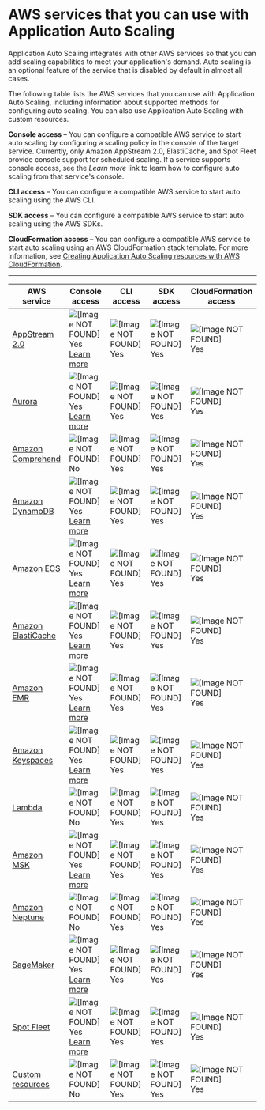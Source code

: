 # AWS services that you can use with Application Auto Scaling<a name="integrated-services-list"></a>

Application Auto Scaling integrates with other AWS services so that you can add scaling capabilities to meet your application's demand\. Auto scaling is an optional feature of the service that is disabled by default in almost all cases\. 

The following table lists the AWS services that you can use with Application Auto Scaling, including information about supported methods for configuring auto scaling\. You can also use Application Auto Scaling with custom resources\.

**Console access** – You can configure a compatible AWS service to start auto scaling by configuring a scaling policy in the console of the target service\. Currently, only Amazon AppStream 2\.0, ElastiCache, and Spot Fleet provide console support for scheduled scaling\. If a service supports console access, see the *Learn more* link to learn how to configure auto scaling from that service's console\.

**CLI access** – You can configure a compatible AWS service to start auto scaling using the AWS CLI\.

**SDK access** – You can configure a compatible AWS service to start auto scaling using the AWS SDKs\.

**CloudFormation access** – You can configure a compatible AWS service to start auto scaling using an AWS CloudFormation stack template\. For more information, see [Creating Application Auto Scaling resources with AWS CloudFormation](creating-resources-with-cloudformation.md)\.


****  

| AWS service | Console access | CLI access | SDK access | CloudFormation access | 
| --- | --- | --- | --- | --- | 
|   [AppStream 2\.0](services-that-can-integrate-appstream.md)   |    ![\[Image NOT FOUND\]](http://docs.aws.amazon.com/autoscaling/application/userguide/images/icon-yes.png) Yes  [Learn more](https://docs.aws.amazon.com/appstream2/latest/developerguide/autoscaling.html)  |    ![\[Image NOT FOUND\]](http://docs.aws.amazon.com/autoscaling/application/userguide/images/icon-yes.png) Yes   |    ![\[Image NOT FOUND\]](http://docs.aws.amazon.com/autoscaling/application/userguide/images/icon-yes.png) Yes   |    ![\[Image NOT FOUND\]](http://docs.aws.amazon.com/autoscaling/application/userguide/images/icon-yes.png) Yes   | 
|   [Aurora](services-that-can-integrate-aurora.md)   |    ![\[Image NOT FOUND\]](http://docs.aws.amazon.com/autoscaling/application/userguide/images/icon-yes.png) Yes  [Learn more](https://docs.aws.amazon.com/AmazonRDS/latest/AuroraUserGuide/Aurora.Integrating.AutoScaling.html)  |    ![\[Image NOT FOUND\]](http://docs.aws.amazon.com/autoscaling/application/userguide/images/icon-yes.png) Yes   |    ![\[Image NOT FOUND\]](http://docs.aws.amazon.com/autoscaling/application/userguide/images/icon-yes.png) Yes   |    ![\[Image NOT FOUND\]](http://docs.aws.amazon.com/autoscaling/application/userguide/images/icon-yes.png) Yes   | 
|   [Amazon Comprehend](services-that-can-integrate-comprehend.md)   |    ![\[Image NOT FOUND\]](http://docs.aws.amazon.com/autoscaling/application/userguide/images/icon-no.png) No    |    ![\[Image NOT FOUND\]](http://docs.aws.amazon.com/autoscaling/application/userguide/images/icon-yes.png) Yes   |    ![\[Image NOT FOUND\]](http://docs.aws.amazon.com/autoscaling/application/userguide/images/icon-yes.png) Yes   |    ![\[Image NOT FOUND\]](http://docs.aws.amazon.com/autoscaling/application/userguide/images/icon-yes.png) Yes   | 
|   [Amazon DynamoDB](services-that-can-integrate-dynamodb.md)   |    ![\[Image NOT FOUND\]](http://docs.aws.amazon.com/autoscaling/application/userguide/images/icon-yes.png) Yes  [Learn more](https://docs.aws.amazon.com/amazondynamodb/latest/developerguide/AutoScaling.html)  |    ![\[Image NOT FOUND\]](http://docs.aws.amazon.com/autoscaling/application/userguide/images/icon-yes.png) Yes   |    ![\[Image NOT FOUND\]](http://docs.aws.amazon.com/autoscaling/application/userguide/images/icon-yes.png) Yes   |    ![\[Image NOT FOUND\]](http://docs.aws.amazon.com/autoscaling/application/userguide/images/icon-yes.png) Yes   | 
|   [Amazon ECS](services-that-can-integrate-ecs.md)   |    ![\[Image NOT FOUND\]](http://docs.aws.amazon.com/autoscaling/application/userguide/images/icon-yes.png) Yes  [Learn more](https://docs.aws.amazon.com/AmazonECS/latest/developerguide/service-auto-scaling.html)  |    ![\[Image NOT FOUND\]](http://docs.aws.amazon.com/autoscaling/application/userguide/images/icon-yes.png) Yes   |    ![\[Image NOT FOUND\]](http://docs.aws.amazon.com/autoscaling/application/userguide/images/icon-yes.png) Yes   |    ![\[Image NOT FOUND\]](http://docs.aws.amazon.com/autoscaling/application/userguide/images/icon-yes.png) Yes   | 
|   [Amazon ElastiCache](services-that-can-integrate-elasticache.md)   |    ![\[Image NOT FOUND\]](http://docs.aws.amazon.com/autoscaling/application/userguide/images/icon-yes.png) Yes  [Learn more](https://docs.aws.amazon.com/AmazonElastiCache/latest/red-ug/AutoScaling.html)  |    ![\[Image NOT FOUND\]](http://docs.aws.amazon.com/autoscaling/application/userguide/images/icon-yes.png) Yes   |    ![\[Image NOT FOUND\]](http://docs.aws.amazon.com/autoscaling/application/userguide/images/icon-yes.png) Yes   |    ![\[Image NOT FOUND\]](http://docs.aws.amazon.com/autoscaling/application/userguide/images/icon-yes.png) Yes   | 
|   [Amazon EMR](https://docs.aws.amazon.com/emr/latest/ManagementGuide/emr-automatic-scaling.html)   |    ![\[Image NOT FOUND\]](http://docs.aws.amazon.com/autoscaling/application/userguide/images/icon-yes.png) Yes  [Learn more](https://docs.aws.amazon.com/emr/latest/ManagementGuide/emr-automatic-scaling.html)  |    ![\[Image NOT FOUND\]](http://docs.aws.amazon.com/autoscaling/application/userguide/images/icon-yes.png) Yes   |    ![\[Image NOT FOUND\]](http://docs.aws.amazon.com/autoscaling/application/userguide/images/icon-yes.png) Yes   |    ![\[Image NOT FOUND\]](http://docs.aws.amazon.com/autoscaling/application/userguide/images/icon-yes.png) Yes   | 
|   [Amazon Keyspaces](services-that-can-integrate-keyspaces.md)   |    ![\[Image NOT FOUND\]](http://docs.aws.amazon.com/autoscaling/application/userguide/images/icon-yes.png) Yes  [Learn more](https://docs.aws.amazon.com/keyspaces/latest/devguide/autoscaling.html)  |    ![\[Image NOT FOUND\]](http://docs.aws.amazon.com/autoscaling/application/userguide/images/icon-yes.png) Yes   |    ![\[Image NOT FOUND\]](http://docs.aws.amazon.com/autoscaling/application/userguide/images/icon-yes.png) Yes   |    ![\[Image NOT FOUND\]](http://docs.aws.amazon.com/autoscaling/application/userguide/images/icon-yes.png) Yes   | 
|   [Lambda](services-that-can-integrate-lambda.md)   |    ![\[Image NOT FOUND\]](http://docs.aws.amazon.com/autoscaling/application/userguide/images/icon-no.png) No   |    ![\[Image NOT FOUND\]](http://docs.aws.amazon.com/autoscaling/application/userguide/images/icon-yes.png) Yes   |    ![\[Image NOT FOUND\]](http://docs.aws.amazon.com/autoscaling/application/userguide/images/icon-yes.png) Yes   |    ![\[Image NOT FOUND\]](http://docs.aws.amazon.com/autoscaling/application/userguide/images/icon-yes.png) Yes   | 
|   [Amazon MSK](services-that-can-integrate-msk.md)   |    ![\[Image NOT FOUND\]](http://docs.aws.amazon.com/autoscaling/application/userguide/images/icon-yes.png) Yes  [Learn more](https://docs.aws.amazon.com/msk/latest/developerguide/msk-autoexpand.html)  |    ![\[Image NOT FOUND\]](http://docs.aws.amazon.com/autoscaling/application/userguide/images/icon-yes.png) Yes   |    ![\[Image NOT FOUND\]](http://docs.aws.amazon.com/autoscaling/application/userguide/images/icon-yes.png) Yes   |    ![\[Image NOT FOUND\]](http://docs.aws.amazon.com/autoscaling/application/userguide/images/icon-yes.png) Yes   | 
|   [Amazon Neptune](services-that-can-integrate-neptune.md)   |    ![\[Image NOT FOUND\]](http://docs.aws.amazon.com/autoscaling/application/userguide/images/icon-no.png) No   |    ![\[Image NOT FOUND\]](http://docs.aws.amazon.com/autoscaling/application/userguide/images/icon-yes.png) Yes   |    ![\[Image NOT FOUND\]](http://docs.aws.amazon.com/autoscaling/application/userguide/images/icon-yes.png) Yes   |    ![\[Image NOT FOUND\]](http://docs.aws.amazon.com/autoscaling/application/userguide/images/icon-yes.png) Yes   | 
|   [SageMaker](services-that-can-integrate-sagemaker.md)   |    ![\[Image NOT FOUND\]](http://docs.aws.amazon.com/autoscaling/application/userguide/images/icon-yes.png) Yes  [Learn more](https://docs.aws.amazon.com/sagemaker/latest/dg/endpoint-auto-scaling.html)  |    ![\[Image NOT FOUND\]](http://docs.aws.amazon.com/autoscaling/application/userguide/images/icon-yes.png) Yes   |    ![\[Image NOT FOUND\]](http://docs.aws.amazon.com/autoscaling/application/userguide/images/icon-yes.png) Yes   |    ![\[Image NOT FOUND\]](http://docs.aws.amazon.com/autoscaling/application/userguide/images/icon-yes.png) Yes   | 
|   [Spot Fleet](services-that-can-integrate-ec2.md)   |    ![\[Image NOT FOUND\]](http://docs.aws.amazon.com/autoscaling/application/userguide/images/icon-yes.png) Yes  [Learn more](https://docs.aws.amazon.com/AWSEC2/latest/UserGuide/spot-fleet-automatic-scaling.html)  |    ![\[Image NOT FOUND\]](http://docs.aws.amazon.com/autoscaling/application/userguide/images/icon-yes.png) Yes   |    ![\[Image NOT FOUND\]](http://docs.aws.amazon.com/autoscaling/application/userguide/images/icon-yes.png) Yes   |    ![\[Image NOT FOUND\]](http://docs.aws.amazon.com/autoscaling/application/userguide/images/icon-yes.png) Yes   | 
|   [Custom resources](services-that-can-integrate-custom.md)   |    ![\[Image NOT FOUND\]](http://docs.aws.amazon.com/autoscaling/application/userguide/images/icon-no.png) No   |    ![\[Image NOT FOUND\]](http://docs.aws.amazon.com/autoscaling/application/userguide/images/icon-yes.png) Yes   |    ![\[Image NOT FOUND\]](http://docs.aws.amazon.com/autoscaling/application/userguide/images/icon-yes.png) Yes   |    ![\[Image NOT FOUND\]](http://docs.aws.amazon.com/autoscaling/application/userguide/images/icon-yes.png) Yes   | 